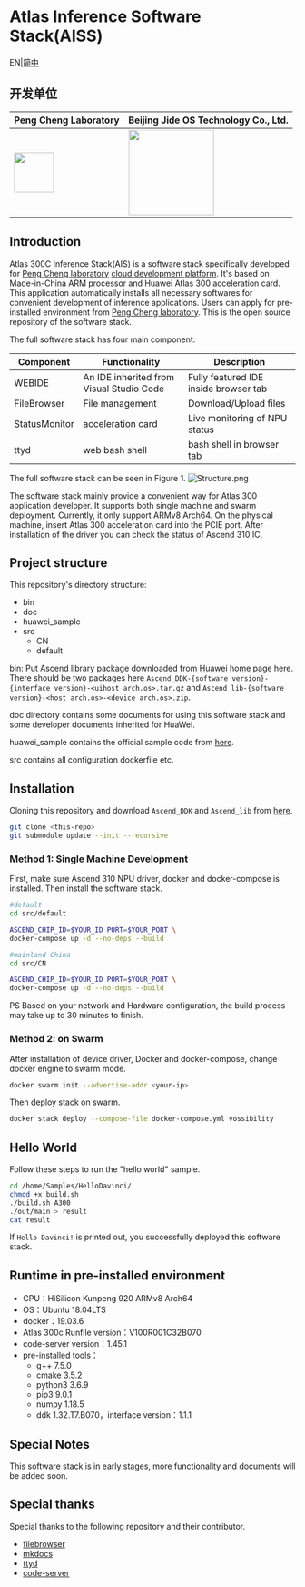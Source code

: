 # Atlas Inference Software Stack(AISS)

EN|[简中](Readme_CN.md)

## 开发单位

| Peng Cheng Laboratory  |  Beijing Jide OS Technology Co., Ltd. |
|---|---|
|<img src="https://dw.pcl.ac.cn/eco-mall/favicon.ico" width="70" height="70" /> |  <img src="https://i.loli.net/2020/08/27/rG7SsjcwBMKAENW.png"  height="150" />|

## Introduction

Atlas 300C Inference Stack(AIS) is a software stack specifically developed for [Peng Cheng laboratory](http://www.szpclab.com/) [cloud development platform](https://dw.pcl.ac.cn). It's based on Made-in-China ARM processor and Huawei Atlas 300 acceleration card. This application automatically installs all necessary softwares for convenient development of inference applications. Users can apply for pre-installed environment from [Peng Cheng laboratory](https://dw.pcl.ac.cn/#/soft/deepLearn). This is the open source repository of the software stack.

The full software stack has four main component:

| Component  |  Functionality | Description |
|---|---|---|
|WEBIDE  | An IDE inherited from Visual Studio Code  | Fully featured IDE inside browser tab |
|FileBrowser|File management|Download/Upload files |
|StatusMonitor| acceleration card |Live monitoring of NPU status |
|ttyd|web bash shell| bash shell in browser tab|

The full software stack can be seen in Figure 1.
![Structure.png](https://i.loli.net/2020/08/26/pd7tGNVqbfWMErO.png)

The software stack mainly provide a convenient way for Atlas 300 application developer. It supports both single machine and swarm deployment. Currently, it only support ARMv8 Arch64. On the physical machine, insert Atlas 300 acceleration card into the PCIE port. After installation of the driver you can check the status of Ascend 310 IC. 

## Project structure

This repository's directory structure:

* bin
* doc
* huawei_sample
* src
    * CN
    * default

bin: Put Ascend library package downloaded from [Huawei home page](https://support.huawei.com/enterprisesearch/ebgSearch#keyword=Ascend_DDK&lang=zh&outside=0&searchCount=1&searchType=searchAll&type=searchAll) here. There should be two packages here `Ascend_DDK-{software version}-{interface version}-<uihost arch.os>.tar.gz` and `Ascend_lib-{software version}-<host arch.os>-<device arch.os>.zip`.

doc directory contains some documents for using this software stack and some developer documents inherited for HuaWei.

huawei_sample contains the official sample code from [here](https://gitee.com/HuaweiAtlas/samples/tree/master).

src contains all configuration dockerfile etc.

## Installation

Cloning this repository and download `Ascend_DDK` and `Ascend_lib` from [here](https://support.huawei.com/enterprisesearch/ebgSearch#keyword=Ascend_DDK&lang=zh&outside=0&searchCount=1&searchType=searchAll&type=searchAll).

```bash
git clone <this-repo>
git submodule update --init --recursive
```

### Method 1: Single Machine Development 

First, make sure Ascend 310 NPU driver, docker and docker-compose is installed. Then install the software stack.

```bash
#default
cd src/default

ASCEND_CHIP_ID=$YOUR_ID PORT=$YOUR_PORT \
docker-compose up -d --no-deps --build

#mainland China
cd src/CN

ASCEND_CHIP_ID=$YOUR_ID PORT=$YOUR_PORT \
docker-compose up -d --no-deps --build
```

PS Based on your network and Hardware configuration, the build process may take up to 30 minutes to finish.

### Method 2: on Swarm

After installation of device driver, Docker and docker-compose, change docker engine to swarm mode.

```bash
docker swarm init --advertise-addr <your-ip>
```

Then deploy stack on swarm.

```bash
docker stack deploy --compose-file docker-compose.yml vossibility
```

## Hello World

Follow these steps to run the "hello world" sample.

```bash
cd /home/Samples/HelloDavinci/
chmod +x build.sh
./build.sh A300
./out/main > result
cat result
```

If `Hello Davinci!` is printed out, you successfully deployed this software stack.

## Runtime in pre-installed environment

* CPU：HiSilicon Kunpeng 920 ARMv8 Arch64
* OS：Ubuntu 18.04LTS
* docker：19.03.6
* Atlas 300c Runfile version：V100R001C32B070
* code-server version：1.45.1
* pre-installed tools：
    * g++ 7.5.0
    * cmake 3.5.2
    * python3 3.6.9
    * pip3 9.0.1
    * numpy 1.18.5
    * ddk 1.32.T7.B070，interface version：1.1.1

## Special Notes

This software stack is in early stages, more functionality and documents will be added soon.

## Special thanks

Special thanks to the following repository and their contributor.

* [filebrowser](https://github.com/filebrowser/filebrowser)
* [mkdocs](https://github.com/mkdocs/mkdocs)
* [ttyd](https://github.com/tsl0922/ttyd)
* [code-server](https://github.com/cdr/code-server)